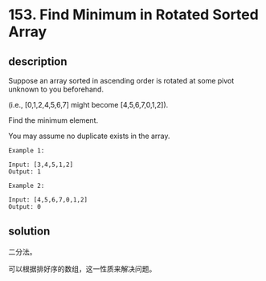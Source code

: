 # 153. Find Minimum in Rotated Sorted Array

## description

Suppose an array sorted in ascending order is rotated at some pivot unknown to you beforehand.

(i.e.,  [0,1,2,4,5,6,7] might become  [4,5,6,7,0,1,2]).

Find the minimum element.

You may assume no duplicate exists in the array.

```
Example 1:

Input: [3,4,5,1,2]
Output: 1
```

```
Example 2:

Input: [4,5,6,7,0,1,2]
Output: 0
```

## solution

二分法。

可以根据排好序的数组，这一性质来解决问题。